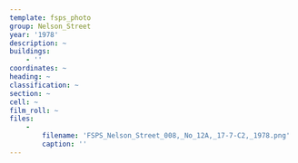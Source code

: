 ```yaml
---
template: fsps_photo
group: Nelson_Street
year: '1978'
description: ~
buildings:
    - ''
coordinates: ~
heading: ~
classification: ~
section: ~
cell: ~
film_roll: ~
files:
    -
        filename: 'FSPS_Nelson_Street_008,_No_12A,_17-7-C2,_1978.png'
        caption: ''
---
```

